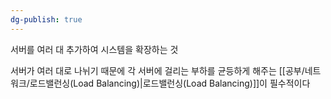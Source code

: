 ```yaml
---
dg-publish: true
---
```

서버를 여러 대 추가하여 시스템을 확장하는 것

서버가 여러 대로 나뉘기 때문에 각 서버에 걸리는 부하를 균등하게 해주는 [[공부/네트워크/로드밸런싱(Load Balancing)\|로드밸런싱(Load Balancing)]]이 필수적이다
